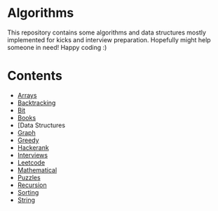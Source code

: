 # Algorithms
This repository contains some algorithms and data structures mostly implemented for kicks and interview preparation. Hopefully might help someone in need! Happy coding :)

# Contents
* [Arrays](https://github.com/shivam-maharshi/Algorithms/tree/master/src/array)
* [Backtracking](https://github.com/shivam-maharshi/Algorithms/tree/master/src/backtracking)
* [Bit](https://github.com/shivam-maharshi/Algorithms/tree/master/src/bit)
* [Books](https://github.com/shivam-maharshi/Algorithms/tree/master/src/book/mcdowell)
* [Data Structures
* [Graph](https://github.com/shivam-maharshi/Algorithms/tree/master/src/graph)
* [Greedy](https://github.com/shivam-maharshi/Algorithms/tree/master/src/greedy)
* [Hackerank](https://github.com/shivam-maharshi/Algorithms/tree/master/src/hackerrank)
* [Interviews](https://github.com/shivam-maharshi/Algorithms/tree/master/src/interview)
* [Leetcode](https://github.com/shivam-maharshi/Algorithms/tree/master/src/leetcode)
* [Mathematical](https://github.com/shivam-maharshi/Algorithms/tree/master/src/math)
* [Puzzles](https://github.com/shivam-maharshi/Algorithms/tree/master/src/puzzles)
* [Recursion](https://github.com/shivam-maharshi/Algorithms/tree/master/src/recursion)
* [Sorting](https://github.com/shivam-maharshi/Algorithms/tree/master/src/sorting)
* [String](https://github.com/shivam-maharshi/Algorithms/tree/master/src/string)
